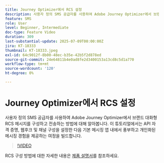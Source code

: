 ```yaml
---
title: Journey Optimizer에서 RCS 설정
description: 사용자 정의 SMS 공급자를 사용하여 Adobe Journey Optimizer에서 브랜드 대화형 RCS 메시지를 구성하고 전송하는 방법에 대해 알아봅니다. 이 튜토리얼에서는 API 자격 증명, 웹후크 및 채널 구성을 설정한 다음 기본 메시징 앱 내에서 풍부하고 개인화된 메시징 경험을 제공하는 여정을 빌드합니다.
feature: SMS
role: User
level: Beginner, Intermediate
doc-type: Feature Video
duration: 309
last-substantial-update: 2025-07-09T00:00:00Z
jira: KT-18333
thumbnail: KT-18333.jpeg
exl-id: 64c9012f-8b00-48ec-b35e-42b5f2d878ed
source-git-commit: 24e64811b4e0ad8fe2d3400153a13cd8c5d1a770
workflow-type: tm+mt
source-wordcount: '120'
ht-degree: 0%

---
```


# Journey Optimizer에서 RCS 설정

사용자 정의 SMS 공급자를 사용하여 Adobe Journey Optimizer에서 브랜드 대화형 RCS 메시지를 구성하고 전송하는 방법에 대해 알아봅니다. 이 튜토리얼에서는 API 자격 증명, 웹후크 및 채널 구성을 설정한 다음 기본 메시징 앱 내에서 풍부하고 개인화된 메시징 경험을 제공하는 여정을 빌드합니다.

>[!VIDEO](https://video.tv.adobe.com/v/3464755/?learn=on&enablevpops)

RCS 구성 방법에 대한 자세한 내용은 [제품 설명서](https://experienceleague.adobe.com/en/docs/journey-optimizer/using/channels/sms/configure-sms/sms-configuration)를 참조하세요.
